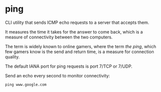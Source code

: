 # ping

CLI utility that sends ICMP echo requests to a server that accepts them.

It measures the time it takes for the answer to come back, which is a measure of connectivity between the two computers.

The term is widely known to online gamers, where the term *the ping*, which few gamers know is the send and return time, is a measure for connection quality.

The default IANA port for ping requests is port 7/TCP or 7/UDP.

Send an echo every second to monitor connectivity:

    ping www.google.com
